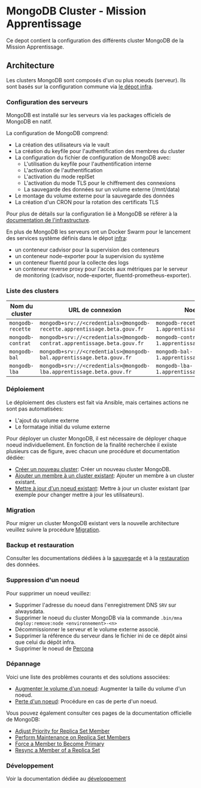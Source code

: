 # MongoDB Cluster - Mission Apprentissage

Ce depot contient la configuration des différents cluster MongoDB de la Mission Apprentissage.

## Architecture

Les clusters MongoDB sont composés d'un ou plus noeuds (serveur). Ils sont basés sur la configuration commune via [le dépot infra](https://github.com/mission-apprentissage/infra).

### Configuration des serveurs

MongoDB est installé sur les serveurs via les packages officiels de MongoDB en natif.

La configuration de MongoDB comprend:

- La création des utilisateurs via le vault
- La création du keyfile pour l'authentification des membres du cluster
- La configuration du fichier de configuration de MongoDB avec:
  - L'utilisation du keyfile pour l'authentification interne
  - L'activation de l'authentification
  - L'activation du mode replSet
  - L'activation du mode TLS pour le chiffrement des connexions
  - La sauvegarde des données sur un volume externe (/mnt/data)
- Le montage du volume externe pour la sauvegarde des données
- La création d'un CRON pour la rotation des certificats TLS

Pour plus de détails sur la configuration lié à MongoDB se référer à la [documentation de l'infrastructure](./docs/infrastructure.md).

En plus de MongoDB les serveurs ont un Docker Swarm pour le lancement des services système définis dans le dépot [infra](https://github.com/mission-apprentissage/infra):

- un conteneur cadvisor pour la supervision des conteneurs
- un conteneur node-exporter pour la supervision du système
- un conteneur fluentd pour la collecte des logs
- un conteneur reverse proxy pour l'accès aux métriques par le serveur de monitoring (cadvisor, node-exporter, fluentd-prometheus-exporter).

### Liste des clusters

| Nom du cluster    | URL de connexion                                                         | Noeud #1                                       | Noeud #2                                   | Noeud #3                                   |
| ----------------- | ------------------------------------------------------------------------ | ---------------------------------------------- | ------------------------------------------ | ------------------------------------------ |
| `mongodb-recette` | `mongodb+srv://<credentials>@mongodb-recette.apprentissage.beta.gouv.fr` | `mongodb-recette-1.apprentissage.beta.gouv.fr` | `n/a`                                      | `n/a`                                      |
| `mongodb-contrat` | `mongodb+srv://<credentials>@mongodb-contrat.apprentissage.beta.gouv.fr` | `mongodb-contrat-1.apprentissage.beta.gouv.fr` | `n/a`                                      | `n/a`                                      |
| `mongodb-bal`     | `mongodb+srv://<credentials>@mongodb-bal.apprentissage.beta.gouv.fr`     | `mongodb-bal-1.apprentissage.beta.gouv.fr`     | `mongodb-bal-2.apprentissage.beta.gouv.fr` | `mongodb-bal-3.apprentissage.beta.gouv.fr` |
| `mongodb-lba`     | `mongodb+srv://<credentials>@mongodb-lba.apprentissage.beta.gouv.fr`     | `mongodb-lba-1.apprentissage.beta.gouv.fr`     | `mongodb-lba-2.apprentissage.beta.gouv.fr` | `mongodb-lba-3.apprentissage.beta.gouv.fr` |

### Déploiement

Le déploiement des clusters est fait via Ansible, mais certaines actions ne sont pas automatisées:

- L'ajout du volume externe
- Le formatage initial du volume externe

Pour déployer un cluster MongoDB, il est nécessaire de déployer chaque noeud individuellement. En fonction de la finalité recherchée il exiiste plusieurs cas de figure, avec chacun une procédure et documentation dédiée:

- [Créer un nouveau cluster](./docs/deploy/initial.md): Créer un nouveau cluster MongoDB.
- [Ajouter un membre à un cluster existant](./docs/deploy/add_member.md): Ajouter un membre à un cluster existant.
- [Mettre à jour d'un noeud existant](./docs/deploy/update.md): Mettre à jour un cluster existant (par exemple pour changer mettre à jour les utilisateurs).

### Migration

Pour migrer un cluster MongoDB existant vers la nouvelle architecture veuillez suivre la procédure [Migration](./docs/deploy/migration.md).

### Backup et restauration

Consulter les documentations dédiées à la [sauvegarde](./docs/backup/backup.md) et à la [restauration](./docs/backup/restore.md) des données.

### Suppression d'un noeud

Pour supprimer un noeud veuillez:

- Supprimer l'adresse du noeud dans l'enregistrement DNS `SRV` sur alwaysdata.
- Supprimer le noeud du cluster MongoDB via la commande `.bin/mna deploy:remove:node <environnement>-<n>`
- Décommissionner le serveur et le volume externe associé.
- Supprimer la référence du serveur dans le fichier ini de ce dépôt ainsi que celui du dépôt infra.
- Supprimer le noeud de [Percona](https://percona.apprentissage.beta.gouv.fr)

### Dépannage

Voici une liste des problèmes courants et des solutions associées:

- [Augmenter le volume d'un noeud](./docs/troubleshooting/increase_volume.md): Augmenter la taille du volume d'un noeud.
- [Perte d'un noeud](./docs/troubleshooting/lost_node.md): Procédure en cas de perte d'un noeud.

Vous pouvez également consulter ces pages de la documentation officielle de MongoDB:

- [Adjust Priority for Replica Set Member](https://www.mongodb.com/docs/manual/tutorial/adjust-replica-set-member-priority/)
- [Perform Maintenance on Replica Set Members](https://www.mongodb.com/docs/manual/tutorial/perform-maintence-on-replica-set-members/)
- [Force a Member to Become Primary](https://www.mongodb.com/docs/manual/tutorial/force-member-to-be-primary/)
- [Resync a Member of a Replica Set](https://www.mongodb.com/docs/manual/tutorial/resync-replica-set-member/)

### Développement

Voir la documentation dédiée au [développement](./docs/developpement/developpement.md)
